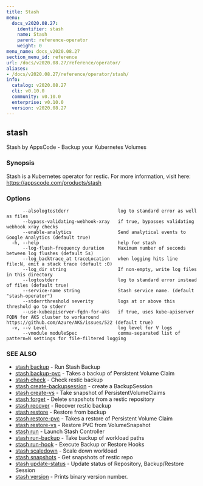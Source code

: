 ```yaml
---
title: Stash
menu:
  docs_v2020.08.27:
    identifier: stash
    name: Stash
    parent: reference-operator
    weight: 0
menu_name: docs_v2020.08.27
section_menu_id: reference
url: /docs/v2020.08.27/reference/operator/
aliases:
- /docs/v2020.08.27/reference/operator/stash/
info:
  catalog: v2020.08.27
  cli: v0.10.0
  community: v0.10.0
  enterprise: v0.10.0
  version: v2020.08.27
---
```


## stash

Stash by AppsCode - Backup your Kubernetes Volumes

### Synopsis

Stash is a Kubernetes operator for restic. For more information, visit here: https://appscode.com/products/stash

### Options

```
      --alsologtostderr                  log to standard error as well as files
      --bypass-validating-webhook-xray   if true, bypasses validating webhook xray checks
      --enable-analytics                 Send analytical events to Google Analytics (default true)
  -h, --help                             help for stash
      --log-flush-frequency duration     Maximum number of seconds between log flushes (default 5s)
      --log_backtrace_at traceLocation   when logging hits line file:N, emit a stack trace (default :0)
      --log_dir string                   If non-empty, write log files in this directory
      --logtostderr                      log to standard error instead of files (default true)
      --service-name string              Stash service name. (default "stash-operator")
      --stderrthreshold severity         logs at or above this threshold go to stderr
      --use-kubeapiserver-fqdn-for-aks   if true, uses kube-apiserver FQDN for AKS cluster to workaround https://github.com/Azure/AKS/issues/522 (default true)
  -v, --v Level                          log level for V logs
      --vmodule moduleSpec               comma-separated list of pattern=N settings for file-filtered logging
```

### SEE ALSO

* [stash backup](/docs/v2020.08.27/reference/operator/stash_backup)	 - Run Stash Backup
* [stash backup-pvc](/docs/v2020.08.27/reference/operator/stash_backup-pvc)	 - Takes a backup of Persistent Volume Claim
* [stash check](/docs/v2020.08.27/reference/operator/stash_check)	 - Check restic backup
* [stash create-backupsession](/docs/v2020.08.27/reference/operator/stash_create-backupsession)	 - create a BackupSession
* [stash create-vs](/docs/v2020.08.27/reference/operator/stash_create-vs)	 - Take snapshot of PersistentVolumeClaims
* [stash forget](/docs/v2020.08.27/reference/operator/stash_forget)	 - Delete snapshots from a restic repository
* [stash recover](/docs/v2020.08.27/reference/operator/stash_recover)	 - Recover restic backup
* [stash restore](/docs/v2020.08.27/reference/operator/stash_restore)	 - Restore from backup
* [stash restore-pvc](/docs/v2020.08.27/reference/operator/stash_restore-pvc)	 - Takes a restore of Persistent Volume Claim
* [stash restore-vs](/docs/v2020.08.27/reference/operator/stash_restore-vs)	 - Restore PVC from VolumeSnapshot
* [stash run](/docs/v2020.08.27/reference/operator/stash_run)	 - Launch Stash Controller
* [stash run-backup](/docs/v2020.08.27/reference/operator/stash_run-backup)	 - Take backup of workload paths
* [stash run-hook](/docs/v2020.08.27/reference/operator/stash_run-hook)	 - Execute Backup or Restore Hooks
* [stash scaledown](/docs/v2020.08.27/reference/operator/stash_scaledown)	 - Scale down workload
* [stash snapshots](/docs/v2020.08.27/reference/operator/stash_snapshots)	 - Get snapshots of restic repo
* [stash update-status](/docs/v2020.08.27/reference/operator/stash_update-status)	 - Update status of Repository, Backup/Restore Session
* [stash version](/docs/v2020.08.27/reference/operator/stash_version)	 - Prints binary version number.

